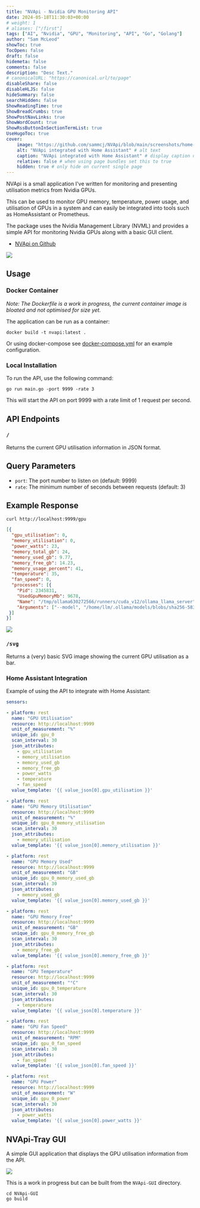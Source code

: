```yaml
---
title: "NVApi - Nvidia GPU Monitoring API"
date: 2024-05-18T11:30:03+00:00
# weight: 1
# aliases: ["/first"]
tags: ["AI", "Nvidia", "GPU", "Monitoring", "API", "Go", "Golang"]
author: "Sam McLeod"
showToc: true
TocOpen: false
draft: false
hidemeta: false
comments: false
description: "Desc Text."
# canonicalURL: "https://canonical.url/to/page"
disableShare: false
disableHLJS: false
hideSummary: false
searchHidden: false
ShowReadingTime: true
ShowBreadCrumbs: true
ShowPostNavLinks: true
ShowWordCount: true
ShowRssButtonInSectionTermList: true
UseHugoToc: true
cover:
    image: "https://github.com/sammcj/NVApi/blob/main/screenshots/home-assistant-integration-2.png?raw=true" # image path/url
    alt: "NVApi integrated with Home Assistant" # alt text
    caption: "NVApi integrated with Home Assistant" # display caption under cover
    relative: false # when using page bundles set this to true
    hidden: true # only hide on current single page
---
```


NVApi is a small application I've written for monitoring and presenting utilisation metrics from Nvidia GPUs.

This can be used to monitor GPU memory, temperature, power usage, and utilisation of GPUs in a system and can easily be integrated into tools such as HomeAssistant or Prometheus.

The package uses the Nvidia Management Library (NVML) and provides a simple API for monitoring Nvidia GPUs along with a basic GUI client.

- [NVApi on Github](https://github.com/sammcj/nvapi)

![](https://github.com/sammcj/NVApi/blob/main/screenshots/home-assistant-integration-2.png?raw=true)

<!--more-->

## Usage

### Docker Container

_Note: The Dockerfile is a work in progress, the current container image is bloated and not optimised for size yet._

The application can be run as a container:

```shell
docker build -t nvapi:latest .
```

Or using docker-compose see [docker-compose.yml](https://github.com/sammcj/NVApi/blob/main/docker-compose.yml) for an example configuration.

### Local Installation

To run the API, use the following command:

```shell
go run main.go -port 9999 -rate 3
```

This will start the API on port 9999 with a rate limit of 1 request per second.

## API Endpoints

### `/`

Returns the current GPU utilisation information in JSON format.

## Query Parameters

- `port`: The port number to listen on (default: 9999)
- `rate`: The minimum number of seconds between requests (default: 3)

## Example Response

```shell
curl http://localhost:9999/gpu
```

```json
[{
  "gpu_utilisation": 0,
  "memory_utilisation": 0,
  "power_watts": 23,
  "memory_total_gb": 24,
  "memory_used_gb": 9.77,
  "memory_free_gb": 14.23,
  "memory_usage_percent": 41,
  "temperature": 35,
  "fan_speed": 0,
  "processes": [{
    "Pid": 2345831,
    "UsedGpuMemoryMb": 9678,
    "Name": "/tmp/ollama630272566/runners/cuda_v12/ollama_llama_server",
    "Arguments": ["--model", "/home/llm/.ollama/models/blobs/sha256-583c616da14b82930f887f991ab446711da0b029166200b67892d7c9f8f45958", "--ctx-size", "12288", "--batch-size", "512", "--embedding", "--log-disable", "--n-gpu-layers", "33", "--flash-attn", "--parallel", "6", "--port", "42161"]
 }]
}]
```

![](https://github.com/sammcj/NVApi/blob/main/screenshots/json_response.png?raw=true)

### `/svg`

Returns a (very) basic SVG image showing the current GPU utilisation as a bar.

### Home Assistant Integration

Example of using the API to integrate with Home Assistant:

```yaml
sensors:

- platform: rest
  name: "GPU Utilisation"
  resource: http://localhost:9999
  unit_of_measurement: "%"
  unique_id: gpu_0
  scan_interval: 30
  json_attributes:
    - gpu_utilisation
    - memory_utilisation
    - memory_used_gb
    - memory_free_gb
    - power_watts
    - temperature
    - fan_speed
  value_template: '{{ value_json[0].gpu_utilisation }}'

- platform: rest
  name: "GPU Memory Utilisation"
  resource: http://localhost:9999
  unit_of_measurement: "%"
  unique_id: gpu_0_memory_utilisation
  scan_interval: 30
  json_attributes:
    - memory_utilisation
  value_template: '{{ value_json[0].memory_utilisation }}'

- platform: rest
  name: "GPU Memory Used"
  resource: http://localhost:9999
  unit_of_measurement: "GB"
  unique_id: gpu_0_memory_used_gb
  scan_interval: 30
  json_attributes:
    - memory_used_gb
  value_template: '{{ value_json[0].memory_used_gb }}'

- platform: rest
  name: "GPU Memory Free"
  resource: http://localhost:9999
  unit_of_measurement: "GB"
  unique_id: gpu_0_memory_free_gb
  scan_interval: 30
  json_attributes:
    - memory_free_gb
  value_template: '{{ value_json[0].memory_free_gb }}'

- platform: rest
  name: "GPU Temperature"
  resource: http://localhost:9999
  unit_of_measurement: "°C"
  unique_id: gpu_0_temperature
  scan_interval: 30
  json_attributes:
    - temperature
  value_template: '{{ value_json[0].temperature }}'

- platform: rest
  name: "GPU Fan Speed"
  resource: http://localhost:9999
  unit_of_measurement: "RPM"
  unique_id: gpu_0_fan_speed
  scan_interval: 30
  json_attributes:
    - fan_speed
  value_template: '{{ value_json[0].fan_speed }}'

- platform: rest
  name: "GPU Power"
  resource: http://localhost:9999
  unit_of_measurement: "W"
  unique_id: gpu_0_power
  scan_interval: 30
  json_attributes:
    - power_watts
  value_template: '{{ value_json[0].power_watts }}'
```

## NVApi-Tray GUI

A simple GUI application that displays the GPU utilisation information from the API.

![](https://github.com/sammcj/NVApi/blob/main/screenshots/NVApiGUI.png?raw=true)

This is a work in progress but can be built from the `NVApi-GUI` directory.

```shell
cd NVApi-GUI
go build
```
